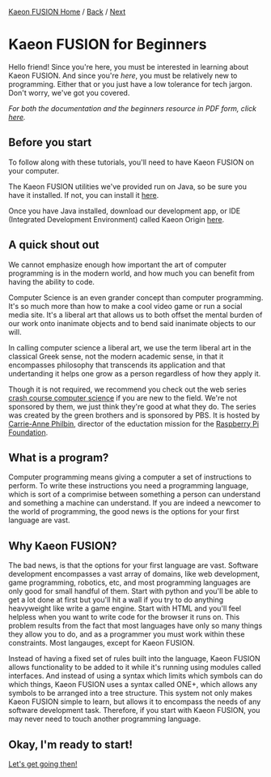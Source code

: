 [Kaeon FUSION Home](https://github.com/Gallery-of-Kaeon/Kaeon-FUSION/blob/master/README.md) /
[Back](https://github.com/Gallery-of-Kaeon/Kaeon-FUSION/blob/master/Kaeon%20FUSION/Documentation/README.md) /
[Next](https://github.com/Gallery-of-Kaeon/Kaeon-FUSION/blob/master/Kaeon%20FUSION/Documentation/X%20-%20Kaeon%20FUSION%20for%20Beginners/1%20-%20Your%20First%20Program/README.md)

# Kaeon FUSION for Beginners

Hello friend!
Since you're here,
you must be interested in learning about Kaeon FUSION.
And since you're _here_,
you must be relatively new to programming.
Either that or you just have a low tolerance for tech jargon.
Don't worry,
we've got you covered.

_For both the documentation and the beginners resource in PDF form, click [here](https://drive.google.com/open?id=0B7qYhFZP1C70RjBGNWZhbkV3Z3c)._

## Before you start

To follow along with these tutorials,
you'll need to have Kaeon FUSION on your computer.

The Kaeon FUSION utilities we've provided run on Java,
so be sure you have it installed.
If not,
you can install it [here](https://www.java.com/en/download/).

Once you have Java installed,
download our development app,
or IDE (Integrated Development Environment) called Kaeon Origin [here](https://github.com/Gallery-of-Kaeon/Kaeon-FUSION/raw/master/Kaeon%20FUSION/IDE/Application/Kaeon%20Dev.jar).

## A quick shout out

We cannot emphasize enough how important the art of computer programming is in the modern world,
and how much you can benefit from having the ability to code.

Computer Science is an even grander concept than computer programming.
It's so much more than how to make a cool video game or run a social media site.
It's a liberal art that allows us to both offset the mental burden of our work onto inanimate objects and to bend said inanimate objects to our will.

In calling computer science a liberal art,
we use the term liberal art in the classical Greek sense,
not the modern academic sense,
in that it encompasses philosophy that transcends its application and that undertanding it helps one grow as a person regardless of how they apply it.

Though it is not required,
we recommend you check out the web series [crash course computer science](https://www.youtube.com/watch?v=tpIctyqH29Q&list=PL8dPuuaLjXtNlUrzyH5r6jN9ulIgZBpdo) if you are new to the field.
We're not sponsored by them,
we just think they're good at what they do.
The series was created by the green brothers and is sponsored by PBS.
It is hosted by [Carrie-Anne Philbin](https://about.me/carrieannephilbin),
director of the eductation mission for the [Raspberry Pi Foundation](https://www.raspberrypi.org/).

## What is a program?

Computer programming means giving a computer a set of instructions to perform.
To write these instructions you need a programming language,
which is sort of a comprimise between something a person can understand and something a machine can understand.
If you are indeed a newcomer to the world of programming,
the good news is the options for your first language are vast.

## Why Kaeon FUSION?

The bad news,
is that the options for your first language are vast.
Software development encompasses a vast array of domains,
like web development,
game programming,
robotics,
etc,
and most programming languages are only good for small handful of them.
Start with python and you'll be able to get a lot done at first but you'll hit a wall if you try to do anything heavyweight like write a game engine.
Start with HTML and you'll feel helpless when you want to write code for the browser it runs on.
This problem results from the fact that most languages have only so many things they allow you to do,
and as a programmer you must work within these constraints.
Most langauges, except for Kaeon FUSION.

Instead of having a fixed set of rules built into the language,
Kaeon FUSION allows functionality to be added to it while it's running using modules called interfaces.
And instead of using a syntax which limits which symbols can do which things,
Kaeon FUSION uses a syntax called ONE+,
which allows any symbols to be arranged into a tree structure.
This system not only makes Kaeon FUSION simple to learn,
but allows it to encompass the needs of any software development task.
Therefore,
if you start with Kaeon FUSION,
you may never need to touch another programming language.

## Okay, I'm ready to start!

[Let's get going then!](https://github.com/Gallery-of-Kaeon/Kaeon-FUSION/blob/master/Kaeon%20FUSION/Documentation/X%20-%20Kaeon%20FUSION%20for%20Beginners/1%20-%20Your%20First%20Program/README.md)